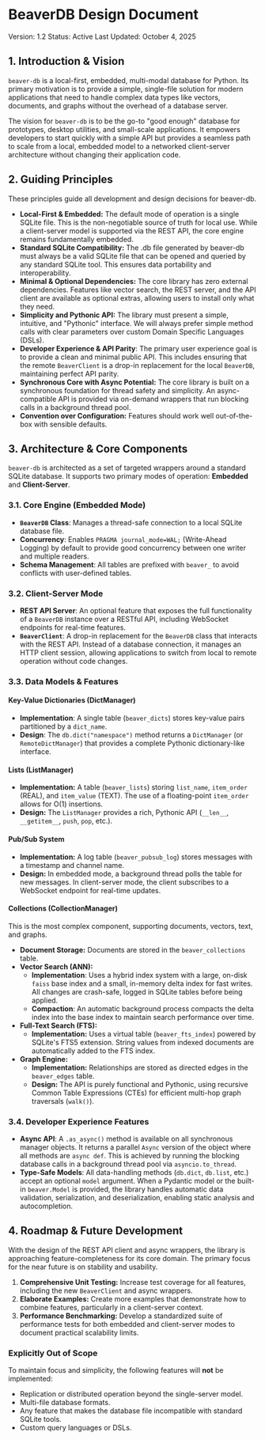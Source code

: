 # BeaverDB Design Document

Version: 1.2
Status: Active
Last Updated: October 4, 2025

## 1. Introduction & Vision

`beaver-db` is a local-first, embedded, multi-modal database for Python. Its primary motivation is to provide a simple, single-file solution for modern applications that need to handle complex data types like vectors, documents, and graphs without the overhead of a database server.

The vision for `beaver-db` is to be the go-to "good enough" database for prototypes, desktop utilities, and small-scale applications. It empowers developers to start quickly with a simple API but provides a seamless path to scale from a local, embedded model to a networked client-server architecture without changing their application code.

## 2. Guiding Principles

These principles guide all development and design decisions for beaver-db.

* **Local-First & Embedded:** The default mode of operation is a single SQLite file. This is the non-negotiable source of truth for local use. While a client-server model is supported via the REST API, the core engine remains fundamentally embedded.
* **Standard SQLite Compatibility:** The .db file generated by beaver-db must always be a valid SQLite file that can be opened and queried by any standard SQLite tool. This ensures data portability and interoperability.
* **Minimal & Optional Dependencies:** The core library has zero external dependencies. Features like vector search, the REST server, and the API client are available as optional extras, allowing users to install only what they need.
* **Simplicity and Pythonic API:** The library must present a simple, intuitive, and "Pythonic" interface. We will always prefer simple method calls with clear parameters over custom Domain Specific Languages (DSLs).
* **Developer Experience & API Parity**: The primary user experience goal is to provide a clean and minimal public API. This includes ensuring that the remote `BeaverClient` is a drop-in replacement for the local `BeaverDB`, maintaining perfect API parity.
* **Synchronous Core with Async Potential:** The core library is built on a synchronous foundation for thread safety and simplicity. An async-compatible API is provided via on-demand wrappers that run blocking calls in a background thread pool.
* **Convention over Configuration:** Features should work well out-of-the-box with sensible defaults.

## 3. Architecture & Core Components

`beaver-db` is architected as a set of targeted wrappers around a standard SQLite database. It supports two primary modes of operation: **Embedded** and **Client-Server**.

### 3.1. Core Engine (Embedded Mode)

* **`BeaverDB` Class**: Manages a thread-safe connection to a local SQLite database file.
* **Concurrency**: Enables `PRAGMA journal_mode=WAL;` (Write-Ahead Logging) by default to provide good concurrency between one writer and multiple readers.
* **Schema Management**: All tables are prefixed with `beaver_` to avoid conflicts with user-defined tables.

### 3.2. Client-Server Mode

* **REST API Server**: An optional feature that exposes the full functionality of a `BeaverDB` instance over a RESTful API, including WebSocket endpoints for real-time features.
* **`BeaverClient`**: A drop-in replacement for the `BeaverDB` class that interacts with the REST API. Instead of a database connection, it manages an HTTP client session, allowing applications to switch from local to remote operation without code changes.

### 3.3. Data Models & Features

#### Key-Value Dictionaries (DictManager)

* **Implementation**: A single table (`beaver_dicts`) stores key-value pairs partitioned by a `dict_name`.
* **Design**: The `db.dict("namespace")` method returns a `DictManager` (or `RemoteDictManager`) that provides a complete Pythonic dictionary-like interface.

#### Lists (ListManager)

* **Implementation:** A table (`beaver_lists`) storing `list_name`, `item_order` (REAL), and `item_value` (TEXT). The use of a floating-point `item_order` allows for O(1) insertions.
* **Design:** The `ListManager` provides a rich, Pythonic API (`__len__`, `__getitem__`, `push`, `pop`, etc.).

#### Pub/Sub System

* **Implementation:** A log table (`beaver_pubsub_log`) stores messages with a timestamp and channel name.
* **Design:** In embedded mode, a background thread polls the table for new messages. In client-server mode, the client subscribes to a WebSocket endpoint for real-time updates.

#### Collections (CollectionManager)

This is the most complex component, supporting documents, vectors, text, and graphs.

* **Document Storage:** Documents are stored in the `beaver_collections` table.
* **Vector Search (ANN):**
    * **Implementation**: Uses a hybrid index system with a large, on-disk `faiss` base index and a small, in-memory delta index for fast writes. All changes are crash-safe, logged in SQLite tables before being applied.
    * **Compaction**: An automatic background process compacts the delta index into the base index to maintain search performance over time.
* **Full-Text Search (FTS):**
    * **Implementation:** Uses a virtual table (`beaver_fts_index`) powered by SQLite's FTS5 extension. String values from indexed documents are automatically added to the FTS index.
* **Graph Engine:**
    * **Implementation:** Relationships are stored as directed edges in the `beaver_edges` table.
    * **Design:** The API is purely functional and Pythonic, using recursive Common Table Expressions (CTEs) for efficient multi-hop graph traversals (`walk()`).

### 3.4. Developer Experience Features

* **Async API**: A `.as_async()` method is available on all synchronous manager objects. It returns a parallel `Async` version of the object where all methods are `async def`. This is achieved by running the blocking database calls in a background thread pool via `asyncio.to_thread`.
* **Type-Safe Models**: All data-handling methods (`db.dict`, `db.list`, etc.) accept an optional `model` argument. When a Pydantic model or the built-in `beaver.Model` is provided, the library handles automatic data validation, serialization, and deserialization, enabling static analysis and autocompletion.

## 4. Roadmap & Future Development

With the design of the REST API client and async wrappers, the library is approaching feature-completeness for its core domain. The primary focus for the near future is on stability and usability.

1.  **Comprehensive Unit Testing:** Increase test coverage for all features, including the new `BeaverClient` and async wrappers.
2.  **Elaborate Examples:** Create more examples that demonstrate how to combine features, particularly in a client-server context.
3.  **Performance Benchmarking:** Develop a standardized suite of performance tests for both embedded and client-server modes to document practical scalability limits.

### Explicitly Out of Scope

To maintain focus and simplicity, the following features will **not** be implemented:

* Replication or distributed operation beyond the single-server model.
* Multi-file database formats.
* Any feature that makes the database file incompatible with standard SQLite tools.
* Custom query languages or DSLs.